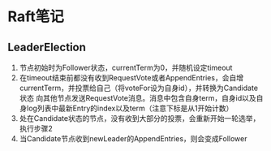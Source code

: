 # Raft笔记
## LeaderElection
1. 节点初始时为Follower状态，currentTerm为0，并随机设定timeout
2. 在timeout结束前都没有收到RequestVote或者AppendEntries，会自增currentTerm，并投票给自己（将voteFor设为自身id），并转换为Candidate状态
向其他节点发送RequestVote消息。消息中包含自身term，自身id以及自身log列表中最新Entry的index以及term（注意下标是从1开始计数）
3. 处在Candidate状态的节点，没有收到大部分的投票，会重新开始一轮选举，执行步骤2
4. 当Candidate节点收到newLeader的AppendEntries，则会变成Follower



